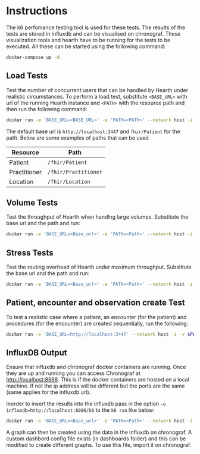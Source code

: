 # Instructions

The k6 perfomance testing tool is used for these tests. The results of the tests are stored in influxdb and can be visualised on chronograf. These visualization tools and hearth have to be running for the tests to be executed. All these can be started using the following command:

```bash
docker-compose up -d
```

## Load Tests

Test the number of concurrent users that can be handled by Hearth under
realistic circumstances. To perform a load test, substitute `<BASE_URL>` with url of the running Hearth instance and `<PATH>` with the resource path and then run the following command:

```bash
docker run -e 'BASE_URL=<BASE_URL>' -e 'PATH=<PATH>' --network host -i -v $PWD:/src loadimpact/k6 run /src/load.js
```

The default base url is `http://localhost:3447` and `fhir/Patient` for the path. Below are some examples of paths that can be used

| Resource     | Path                        |
| ------------ | --------------------------- |
| Patient      | `/fhir/Patient`             |
| Practitioner | `/fhir/Practitioner`        |
| Location     | `/fhir/Location`            |

## Volume Tests

Test the throughput of Hearth when handlng large volumes. Substitute the base url and the path and run:

```bash
docker run -e 'BASE_URL=<Base_url>' -e 'PATH=<Path>' --network host -i -v $PWD:/src loadimpact/k6 run /src/volume.js
```

## Stress Tests

Test the routing overhead of Hearth under maximum throughput. Substitute the base url and the path and run:

```bash
docker run -e 'BASE_URL=<Base_url>' -e 'PATH=<Path>' --network host -i -v $PWD:/src loadimpact/k6 run /src/stress.js
```

## Patient, encounter and observation create Test

To test a realistic case where a patient, an encounter (for the patient) and procedures (for the encounter) are created sequentially, run the following:

```bash
docker run -e 'BASE_URL=http://localhost:3447' --network host -i -v $PWD:/src loadimpact/k6 run /src/patient-encounter-observation-create.js
```

## InfluxDB Output

Ensure that influxdb and chronograf docker containers are running. Once they are up and running you can access Chronograf at <http://localhost:8888>. This is if the docker containers are hosted on a local machine. If not the ip address will be different but the ports are the same (same applies for the influxdb url).

Inorder to insert the results into the influxdb pass in the option `-o influxdb=http://localhost:8086/k6` to the `k6 run` like below:

```bash
docker run -e 'BASE_URL=<Base_url>' -e 'PATH=<Path>' --network host -i -v $PWD:/src loadimpact/k6 -o influxdb=http://localhost:8086/k6 run /src/load.js
```

A graph can then be created using the data in the influxdb on chronograf. A custom dashbord config file exists (in dashboards folder) and this can be modified to create different graphs. To use this file, import it on chronograf.
